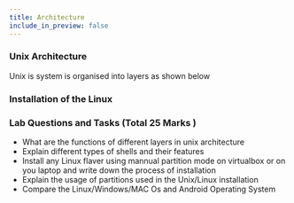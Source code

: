 ```yaml
---
title: Architecture
include_in_preview: false
---
```


### Unix Architecture

Unix is system is organised into layers as shown below 


### Installation of the Linux 


### Lab Questions and Tasks (Total 25 Marks )
+ What are the functions of different layers in unix architecture
+ Explain different types of shells and their features
+ Install any Linux flaver using mannual partition mode on virtualbox or on you laptop and write down the process of installation
+ Explain the usage of partitions used in the Unix/Linux installation
+ Compare the Linux/Windows/MAC Os and Android Operating System

